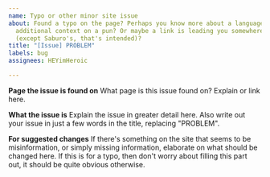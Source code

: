 ```yaml
---
name: Typo or other minor site issue
about: Found a typo on the page? Perhaps you know more about a language and can offer
  additional context on a pun? Or maybe a link is leading you somewhere it shouldn't
  (except Saburo's, that's intended)?
title: "[Issue] PROBLEM"
labels: bug
assignees: HEYimHeroic

---
```


**Page the issue is found on**
What page is this issue found on? Explain or link here.

**What the issue is**
Explain the issue in greater detail here. Also write out your issue in just a few words in the title, replacing "PROBLEM".

**For suggested changes**
If there's something on the site that seems to be misinformation, or simply missing information, elaborate on what should be changed here. If this is for a typo, then don't worry about filling this part out, it should be quite obvious otherwise.
